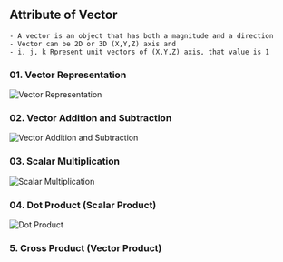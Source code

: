 ## Attribute of Vector
```
- A vector is an object that has both a magnitude and a direction
- Vector can be 2D or 3D (X,Y,Z) axis and 
- i, j, k Rpresent unit vectors of (X,Y,Z) axis, that value is 1
```
### 01. Vector Representation
![Vector Representation](https://github.com/samratpro/Python_Notes/blob/master/03.%20DS%20and%20ML/01.%20Math/00.%20Img/01.%20vector_representation.png)

### 02. Vector Addition and Subtraction
![Vector Addition and Subtraction](https://github.com/samratpro/Python_Notes/blob/master/03.%20DS%20and%20ML/01.%20Math/img/Vector%20Addition%20and%20Subtraction.png)

### 03. Scalar Multiplication
![Scalar Multiplication](https://github.com/samratpro/Python_Notes/blob/master/03.%20DS%20and%20ML/01.%20Math/img/3.%20Scalar%20Multiplication.png)

### 04. Dot Product (Scalar Product)
![Dot Product](https://github.com/samratpro/Python_Notes/blob/master/03.%20DS%20and%20ML/01.%20Math/img/4.%20Dot%20Product%20-%20Scalar%20Product.png)

### 5. Cross Product (Vector Product)
![]()
